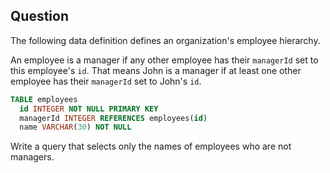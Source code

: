 ## Question
The following data definition defines an organization's employee hierarchy.

An employee is a manager if any other employee has their `managerId` set to this 
employee's `id`. That means John is a manager if at least one other employee has 
their `managerId` set to John's `id`.

```sql
TABLE employees
  id INTEGER NOT NULL PRIMARY KEY
  managerId INTEGER REFERENCES employees(id)
  name VARCHAR(30) NOT NULL
```

Write a query that selects only the names of employees who are not managers.